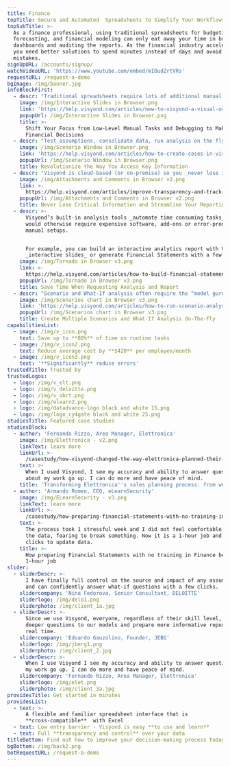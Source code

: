 ```yaml
---
title: Finance
topTitle: Secure and Automated  Spreadsheets to Simplify Your Workflows
topSubTitle: >-
  As a finance professional, using traditional spreadsheets for budgeting,
  forecasting, and financial modeling can only eat away your time in building
  dashboards and auditing the reports. As the financial industry accelerates,
  you need better solutions to spend minutes instead of days and avoid costly
  mistakes.
signUpURL: /accounts/signup/
watchVideoURL: 'https://www.youtube.com/embed/mIOudZrtVRs'
requestURL: /request-a-demo
bgImage: /img/banner.jpg
infoBlockFirst:
  - descr: "Traditional spreadsheets require lots of additional manual processes like passing data via email and manual data consolidations. This opens the door to a massive loss of time and high risk of working with inaccurate data. Most business employ additional manual audits to protect themselves which leads to even more time lost while other departments wait for your reports!\r\n\r\nWith Visyond you can _easily consolidate data, test assumptions, run analysis at an unprecedented speed and accuracy_. Data is securely stored in the cloud (or on-premise), you can manage and _transfer team knowledge and supporting documents easily_, track all inputs, changes and versions, and _eliminate dependency from the model creator_ by testing your assumptions from any device _without risking to break the model or any formulas_.\r\n"
    image: /img/Interactive Slides in Browser.png
    link: 'https://help.visyond.com/articles/new-to-visyond-a-visual-overview/'
    popupUrl: /img/Interactive Slides in Browser.png
    title: >-
      Shift Your Focus from Low-Level Manual Tasks and Debugging to Making Sound
      Financial Decisions
  - descr: "Test assumptions, consolidate data, run analysis on the fly, on the move, without waiting for your analysts. With Visyond, you can _focus on the key performance metrics that are critical_.\r\n\r\nVisyond connects disparate data among spreadsheets and displays the information so you can make decisions quickly:\r\n\r\n* Graphically displays opportunities and risks\r\n* Identifies the source of information\r\n* Secures confidential information to be viewed only by authorized users\r\n* Allows you to apply what-if scenarios on the fly\r\n"
    image: /img/Scenario Window in Browser.png
    link: 'https://help.visyond.com/articles/how-to-create-cases-in-visyond/'
    popupUrl: /img/Scenario Window in Browser.png
    title: Revolutionize the Way You Access Key Information
  - descr: "Visyond is cloud-based (or on-premise) so you _never lose information_ - you can manage and transfer team knowledge easily, accelerate your reporting process by minimizing time in collecting data and building reports. _As data is collected, you can secure who sees it_. \r\n\r\nVisyond’s spreadsheet technology resides on the cloud eliminating the need for emailing spreadsheets. It applies natural naming conventions making it easy to _build reports with speed_. \r\n\r\nVisyond _never breaks formulas or loses your team's work_ while always tracking their input and changes.\r\n"
    image: /img/Attachments and Comments in Browser v2.png
    link: >-
      https://help.visyond.com/articles/improve-transparency-and-track-changes-always-be-in-control-of-changes-to-the-model/
    popupUrl: /img/Attachments and Comments in Browser v2.png
    title: Never Lose Critical Information and Streamline Your Reporting Process
  - descr: >-
      Visyond’s built-in analysis tools _automate time consuming tasks_ that
      would otherwise require expensive software, add-ons or error-prone lengthy
      manual setups. 


      For example, you can build an interactive analytics report with Visyond’s
      _interactive slides_ or generate Financial Statements with a few clicks.
    image: /img/Tornado in Browser v3.png
    link: >-
      https://help.visyond.com/articles/how-to-build-financial-statements-in-visyond/
    popupUrl: /img/Tornado in Browser v3.png
    title: Save Time When Requesting Analysis and Report
  - descr: "Scenario and What-If analysis often require the “model guru” to write, maintain and debug macros while continuously updating them to meet the reporting requirements. Visyond allows all collaborators to complete these tasks independently, speeding up delivery times and removing bottlenecks:\r\n\n* Add multiple assumptions (without erasing existing ones) to any cell and combine them in scenarios\r\n* Have as many scenarios as you like without the chaos of multiple files and model versions\r\n* Visualize and compare all the scenarios with in real time\r\n* Retrieve supporting documents instantaneously from inside the cell\r\n"
    image: /img/Scenarios chart in Browser v3.png
    link: 'https://help.visyond.com/articles/how-to-run-scenario-analysis-in-visyond/'
    popupUrl: /img/Scenarios chart in Browser v3.png
    title: Create Multiple Scenarios and What-If Analysis On-The-Fly
capabilitiesList:
  - image: /img/v_icon.png
    text: Save up to **80%** of time on routine tasks
  - image: /img/v_icon2.png
    text: Reduce average cost by **$420** per employee/month
  - image: /img/v_icon3.png
    text: '**Significantly** reduce errors'
trustedTitle: Trusted by
trustedLogos:
  - logo: /img/v_elt.png
  - logo: /img/v_deloitte.png
  - logo: /img/v_abrt.png
  - logo: /img/elearn2.png
  - logo: /img/datadvance-logo black and white 15.png
  - logo: /img/logo_cy4gate black and white 25.png
studiesTitle: Featured case studies
studiesBlock:
  - author: 'Fernando Rizzo, Area Manager, Elettronica'
    image: /img/Elettronica - v2.png
    linkText: learn more
    linkUrl: >-
      /casestudy/how-visyond-changed-the-way-elettronica-planned-their-sales-and-shortened-the-process-from-weeks-to-hours/
    text: >-
      When I used Visyond, I see my accuracy and ability to answer questions
      about my work go up. I can do more and have peace of mind.
    title: 'Transforming Elettronica''s sales planning process: from weeks to hours'
  - author: 'Armando Romeo, CEO, eLearnSecurity'
    image: /img/ELearnSecurity - v3.png
    linkText: learn more
    linkUrl: >-
      /casestudy/how-preparing-financial-statements-with-no-training-in-finance-became-a-1-hour-job/
    text: >-
      The process took 1 stressful week and I did not feel comfortable to update
      the data, fearing to break something. Now it is a 1-hour job and a few
      clicks to update data.
    title: >-
      How preparing Financial Statements with no training in Finance became a
      1-hour job
slider:
  - sliderDescr: >-
      I have finally full control on the source and impact of any assumptions,
      and can confidently answer what-if questions with a few clicks.
    slidercompany: 'Nina Fedorova, Senior Consultant, DELOITTE'
    sliderlogo: /img/delo1.png
    sliderphoto: /img/client_1a.jpg
  - sliderDescr: >-
      Since we use Visyond, everyone, regardless of their skill level, can ask
      deeper questions to our models and prepare more informative reports in
      real time.
    slidercompany: 'Edoardo Gauzolino, Founder, JEBG'
    sliderlogo: /img/jberg1.png
    sliderphoto: /img/client_2.jpg
  - sliderDescr: >-
      When I use Visyond I see my accuracy and ability to answer questions about
      my work go up. I can do more and have peace of mind.
    slidercompany: 'Fernando Rizzo, Area Manager, Elettronica'
    sliderlogo: /img/elet.png
    sliderphoto: /img/client_3a.jpg
providesTitle: Get started in minutes
providesList:
  - text: >-
      A flexible and familiar spreadsheet interface that is
      **cross-compatible**  with Excel
  - text: Low entry barrier - Visyond is easy **to use and learn**
  - text: Full **transparency and control** over your data
titleBottom: Find out how to improve your decision-making process today
bgBottom: /img/back2.png
botRequestURL: /request-a-demo
---
```


